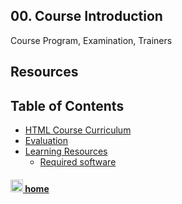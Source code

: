 ## 00. Course Introduction

Course Program, Examination, Trainers

## Resources



## Table of Contents
- [HTML Course Curriculum](slides/README.md#curriculum)
- [Evaluation](slides/README.md#evaluation)
- [Learning Resources](slides/README.md#resources)
  - [Required software](slides/README.md#software)

#### [<img src="https://raw.githubusercontent.com/TelerikAcademy/Common/master/icons/home.png" height="20" /> home](../README.md)

